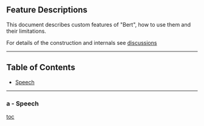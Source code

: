 ## Feature Descriptions

This document describes custom features of "Bert", how to use them and their limitations.

For details of the construction and internals see [discussions](http://github.com/chuckcoughlin/bert/tree/master/docs/discussions.md)

***************************************************************
## Table of Contents <a id="table-of-contents"></a>
  * [Speech](#speech)

*********************************************************
### a - Speech <a id="speech"></a>
[toc](#table-of-contents)

